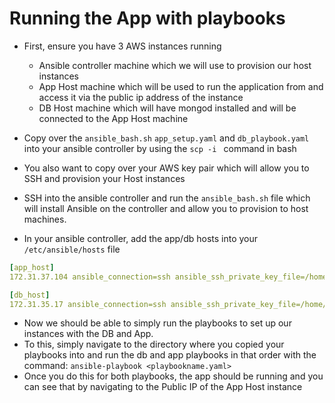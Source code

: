 # Running the App with playbooks
- First, ensure you have 3 AWS instances running
  - Ansible controller machine which we will use to provision our host instances
  - App Host machine which will be used to run the application from and access it via the public ip address of the instance
  - DB Host machine which will have mongod installed and will be connected to the App Host machine

- Copy over the `ansible_bash.sh` `app_setup.yaml` and `db_playbook.yaml` into your ansible controller by using the `scp -i ` command in bash
- You also want to copy over your AWS key pair which will allow you to SSH and provision your Host instances
- SSH into the ansible controller and run the `ansible_bash.sh` file which will install Ansible on the controller and allow you to provision to host machines.
- In your ansible controller, add the app/db hosts into your `/etc/ansible/hosts` file
```yaml
[app_host]
172.31.37.104 ansible_connection=ssh ansible_ssh_private_key_file=/home/ubuntu/.ssh/eng74mattawskey.pem

[db_host]
172.31.35.17 ansible_connection=ssh ansible_ssh_private_key_file=/home/ubuntu/.ssh/eng74mattawskey.pem
```
- Now we should be able to simply run the playbooks to set up our instances with the DB and App.
- To this, simply navigate to the directory where you copied your playbooks into and run the db and app playbooks in that order with the command: `ansible-playbook <playbookname.yaml>`
- Once you do this for both playbooks, the app should be running and you can see that by navigating to the Public IP of the App Host instance

